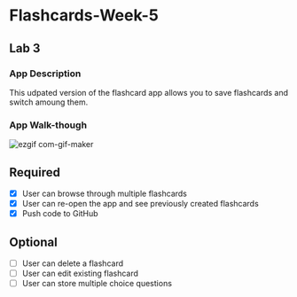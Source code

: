 # Flashcards-Week-5
## Lab 3

### App Description
This udpated version of the flashcard app allows you to save flashcards and switch amoung them. 

### App Walk-though
![ezgif com-gif-maker](https://user-images.githubusercontent.com/78508685/111832567-57edbe00-88c7-11eb-8948-62ab501eda0a.gif)

## Required
- [x] User can browse through multiple flashcards
- [x] User can re-open the app and see previously created flashcards
- [x] Push code to GitHub
## Optional
- [ ] User can delete a flashcard
- [ ] User can edit existing flashcard
- [ ] User can store multiple choice questions
